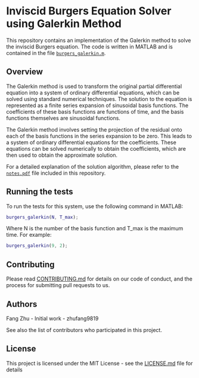 # Inviscid Burgers Equation Solver using Galerkin Method
This repository contains an implementation of the Galerkin method to solve the inviscid Burgers equation. The code is written in MATLAB and is contained in the file [`burgers_galerkin.m`](./burgers_galerkin.m).

## Overview
The Galerkin method is used to transform the original partial differential equation into a system of ordinary differential equations, which can be solved using standard numerical techniques. The solution to the equation is represented as a finite series expansion of sinusoidal basis functions. The coefficients of these basis functions are functions of time, and the basis functions themselves are sinusoidal functions.

The Galerkin method involves setting the projection of the residual onto each of the basis functions in the series expansion to be zero. This leads to a system of ordinary differential equations for the coefficients. These equations can be solved numerically to obtain the coefficients, which are then used to obtain the approximate solution.

For a detailed explanation of the solution algorithm, please refer to the [`notes.pdf`](./notes.pdf) file included in this repository.

## Running the tests
To run the tests for this system, use the following command in MATLAB:

```matlab
burgers_galerkin(N, T_max);
```

Where N is the number of the basis function and T_max is the maximum time. For example:

```matlab
burgers_galerkin(9, 2);
```

## Contributing
Please read [CONTRIBUTING.md](./CONTRIBUTING.md) for details on our code of conduct, and the process for submitting pull requests to us.

## Authors
Fang Zhu - Initial work - zhufang9819

See also the list of contributors who participated in this project.

## License
This project is licensed under the MIT License - see the [LICENSE.md](./LICENSE.md) file for details